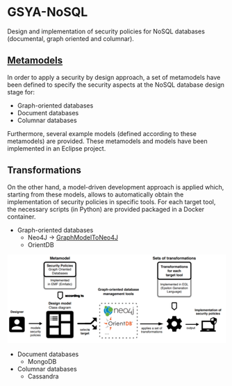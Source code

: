 # GSYA-NoSQL

Design and implementation of security policies for NoSQL databases (documental, graph oriented and columnar).


## [Metamodels](Metamodels/)

In order to apply a security by design approach, a set of metamodels have been defined to specify the security aspects at the NoSQL database design stage for:

- Graph-oriented databases
- Document databases
- Columnar databases

Furthermore, several example models (defined according to these metamodels) are provided. These metamodels and models have been implemented in an Eclipse project.


## Transformations 

On the other hand, a model-driven development approach is applied which, starting from these models, allows to automatically obtain the implementation of security policies in specific tools. For each target tool, the necessary scripts (in Python) are provided packaged in a Docker container.
- Graph-oriented databases
    - Neo4J -> [GraphModelToNeo4J](GraphModelToNeo4J/)
    - OrientDB



![](img/overview.png)

- Document databases
    - MongoDB
- Columnar databases
    - Cassandra